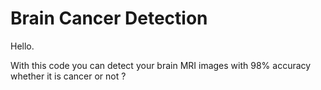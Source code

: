 # Brain Cancer Detection


Hello.

With this code you can detect your brain MRI images with 98% accuracy whether it is cancer or not ?

